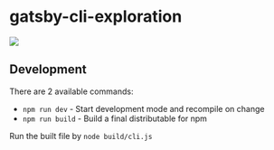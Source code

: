 # gatsby-cli-exploration

![](https://user-images.githubusercontent.com/71047/77601643-88736580-6ec8-11ea-866f-b0508ba93aaa.png)

## Development

There are 2 available commands:

- `npm run dev` - Start development mode and recompile on change
- `npm run build` - Build a final distributable for npm

Run the built file by `node build/cli.js`
